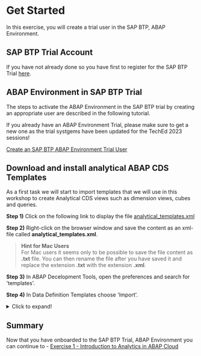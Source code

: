 # Get Started

In this exercise, you will create a trial user in the SAP BTP, ABAP Environment. 

## SAP BTP Trial Account

If you have not already done so you have first to register for the SAP BTP Trial [here](https://developers.sap.com/tutorials/abap-environment-trial-onboarding.html).

## ABAP Environment in SAP BTP Trial

The steps to activate the ABAP Environment in the SAP BTP trial by creating an appropriate user are described in the following tutorial.

If you already have an ABAP Environment Trial, please make sure to get a new one as the trial systgems have been updated for the TechEd 2023 sessions!

[Create an SAP BTP ABAP Environment Trial User](https://developers.sap.com/tutorials/abap-environment-trial-onboarding.html)

## Download and install analytical ABAP CDS Templates

As a first task we will start to import templates that we will use in this workshop to create Analytical CDS views such as dimension views, cubes and queries.

**Step 1)** Click on the following link to display the file [analytical_templates.xml](https://raw.githubusercontent.com/SAP-samples/teched2023-DT187v/main/exercises/ex0/download/analytical_templates.xml)

**Step 2)**  Right-click on the browser window and save the content as an xml-file called **analytical_templates.xml**.

   > **Hint for Mac Users**   
   > For Mac users it seems only to be possible to save the file content as **.txt** file. 
   > You can then rename the file after you have saved it and replace the extension **.txt** with the extension **.xml**.
   
**Step 3)** In ABAP Decelopment Tools, open the preferences and search for 'templates'.

**Step 4)** In Data Definition Templates choose 'Import'.<br>
   <details><summary>Click to expand!</summary><p>

![this is how](./images/01-InstallTemplates.png)
  
   </p></details>
  
## Summary

Now that you have onboarded to the SAP BTP Trial, ABAP Environment you can continue to - [Exercise 1 - Introduction to Analytics in ABAP Cloud](../ex1/README.md)
